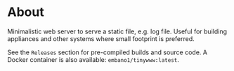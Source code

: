 # About

Minimalistic web server to serve a static file, e.g. log file. Useful for building appliances and other systems where small footprint is preferred.

See the `Releases` section for pre-compiled builds and source code. A Docker container is also available: `embano1/tinywww:latest`.